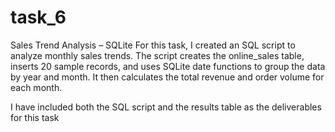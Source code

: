 # task_6

Sales Trend Analysis – SQLite
For this task, I created an SQL script to analyze monthly sales trends. The script creates the online_sales table, inserts 20 sample records, and uses SQLite date functions to group the data by year and month. It then calculates the total revenue and order volume for each month.

I have included both the SQL script and the results table as the deliverables for this task
